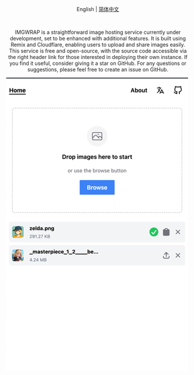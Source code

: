 <p align="center">
  <span>
    <a>English</a> | 
    <a href="https://github.com/akazwz/imgwrap/blob/main/README.zh_CN.md">简体中文</a>
  </span>
<p>
<br/>

<div align="center">
  <p>
  IMGWRAP is a straightforward image hosting service currently under development, set to be enhanced with additional features. It is built using Remix and Cloudflare, enabling users to upload and share images easily. This service is free and open-source, with the source code accessible via the right header link for those interested in deploying their own instance. If you find it useful, consider giving it a star on GitHub. For any questions or suggestions, please feel free to create an issue on GitHub.
  </p>
</div>

<div>
    <img src="docs/images/en.png" alt="imgwrap"/>
</div>
